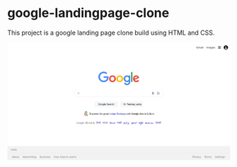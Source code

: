 # google-landingpage-clone

This project is a google landing page clone build using HTML and CSS.

![Image 1](images/output.png)
